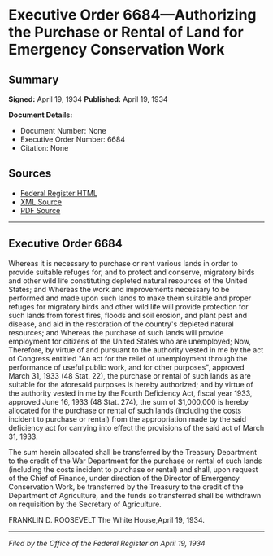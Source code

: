 # Executive Order 6684—Authorizing the Purchase or Rental of Land for Emergency Conservation Work

## Summary

**Signed:** April 19, 1934
**Published:** April 19, 1934

**Document Details:**
- Document Number: None
- Executive Order Number: 6684
- Citation: None

## Sources
- [Federal Register HTML](https://www.presidency.ucsb.edu/documents/executive-order-6684-authorizing-the-purchase-or-rental-land-for-emergency-conservation)
- [XML Source](None)
- [PDF Source](None)

---

## Executive Order 6684

Whereas it is necessary to purchase or rent various lands in order to provide suitable refuges for, and to protect and conserve, migratory birds and other wild life constituting depleted natural resources of the United States; and
Whereas the work and improvements necessary to be performed and made upon such lands to make them suitable and proper refuges for migratory birds and other wild life will provide protection for such lands from forest fires, floods and soil erosion, and plant pest and disease, and aid in the restoration of the country's depleted natural resources; and
Whereas the purchase of such lands will provide employment for citizens of the United States who are unemployed;
Now, Therefore, by virtue of and pursuant to the authority vested in me by the act of Congress entitled "An act for the relief of unemployment through the performance of useful public work, and for other purposes", approved March 31, 1933 (48 Stat. 22), the purchase or rental of such lands as are suitable for the aforesaid purposes is hereby authorized; and by virtue of the authority vested in me by the Fourth Deficiency Act, fiscal year 1933, approved June 16, 1933 (48 Stat. 274), the sum of $1,000,000 is hereby allocated for the purchase or rental of such lands (including the costs incident to purchase or rental) from the appropriation made by the said deficiency act for carrying into effect the provisions of the said act of March 31, 1933.

The sum herein allocated shall be transferred by the Treasury Department to the credit of the War Department for the purchase or rental of such lands (including the costs incident to purchase or rental) and shall, upon request of the Chief of Finance, under direction of the Director of Emergency Conservation Work, be transferred by the Treasury to the credit of the Department of Agriculture, and the funds so transferred shall be withdrawn on requisition by the Secretary of Agriculture.

FRANKLIN D. ROOSEVELT
The White House,April 19, 1934.

---

*Filed by the Office of the Federal Register on April 19, 1934*
